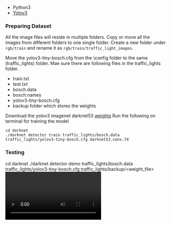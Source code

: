 - Python3
- [Yolov3](https://github.com/pjreddie/darknet)


### Preparing Dataset 

All the image files will reside in multiple folders. Copy or move all the images from different folders to one single folder.
Create a new folder under ```rgb/train``` and rename it as ```rgb/train/traffic_light_images```.  

Move the yolov3-tiny-bosch.cfg from the \config folder to the same (traffic_lights) folder. Mae sure there are following files in the traffic_lights folder.
  - train.txt
  - test.txt
  - bosch.data
  - bosch.names
  - yolov3-tiny-bosch.cfg
  - backup folder which stores the weights

Download the yolov3 imagenet darknet53 [weights](https://pjreddie.com/darknet/yolo/)
Run the following on terminal for training the model
  ```
  cd darknet
  ./darknet detector train traffic_lights/bosch.data traffic_lights/yolov3-tiny-bosch.cfg darknet53.conv.74
  ```

### Testing

cd darknet
./darknet detector demo traffic_lights/bosch.data traffic_lights/yolov3-tiny-bosch.cfg traffic_lights/backup/<weight_file> <video file>
